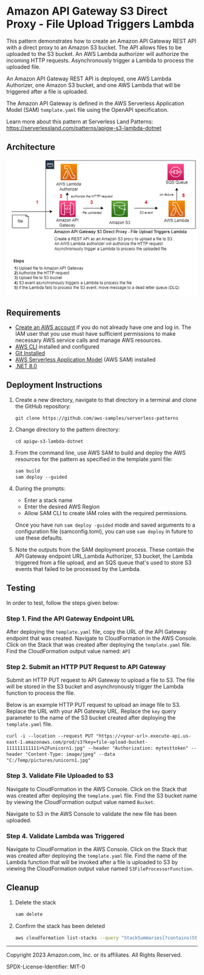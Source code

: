 # Amazon API Gateway S3 Direct Proxy - File Upload Triggers Lambda
This pattern demonstrates how to create an Amazon API Gateway REST API with a direct proxy to an Amazon S3 bucket. The API allows files to be uploaded to the S3 bucket. An AWS Lambda authorizer will authorize the incoming HTTP requests. Asynchronously trigger a Lambda to process the uploaded file.
	  
An Amazon API Gateway REST API is deployed, one AWS Lambda Authorizer, one Amazon S3 bucket, and one AWS Lambda that will be triggered after a file is uploaded.
	  
The Amazon API Gateway is defined in the AWS Serverless Application Model (SAM) ```template.yaml``` file using the OpenAPI specification.

Learn more about this pattern at Serverless Land Patterns: https://serverlessland.com/patterns/apigw-s3-lambda-dotnet

## Architecture
![architecture](assets/img/apigw-s3-lambda-dotnet-architecture.png)

## Requirements

* [Create an AWS account](https://portal.aws.amazon.com/gp/aws/developer/registration/index.html) if you do not already have one and log in. The IAM user that you use must have sufficient permissions to make necessary AWS service calls and manage AWS resources.
* [AWS CLI](https://docs.aws.amazon.com/cli/latest/userguide/install-cliv2.html) installed and configured
* [Git Installed](https://git-scm.com/book/en/v2/Getting-Started-Installing-Git)
* [AWS Serverless Application Model](https://docs.aws.amazon.com/serverless-application-model/latest/developerguide/serverless-sam-cli-install.html) (AWS SAM) installed
* [.NET 8.0](https://dotnet.microsoft.com/en-us/download/dotnet/8.0)


## Deployment Instructions
1. Create a new directory, navigate to that directory in a terminal and clone the GitHub repository:
    ``` 
    git clone https://github.com/aws-samples/serverless-patterns
    ```
2. Change directory to the pattern directory:
    ```
    cd apigw-s3-lambda-dotnet
    ```
3. From the command line, use AWS SAM to build and deploy the AWS resources for the pattern as specified in the template.yaml file:
    ```
    sam build
    sam deploy --guided
    ```
4. During the prompts:
    * Enter a stack name
    * Enter the desired AWS Region
    * Allow SAM CLI to create IAM roles with the required permissions.

    Once you have run `sam deploy -guided` mode and saved arguments to a configuration file (samconfig.toml), you can use `sam deploy` in future to use these defaults.

5. Note the outputs from the SAM deployment process. These contain the API Gateway endpoint URL,Lambda Authorizer, S3 bucket, the Lambda triggered from a file upload, and an SQS queue that's used to store S3 events that failed to be processed by the Lambda.

## Testing
In order to test, follow the steps given below:

### Step 1. Find the API Gateway Endpoint URL
After deploying the ```template.yaml``` file, copy the URL of the API Gateway endpoint that was created. Navigate to CloudFormation in the AWS Console. Click on the Stack that was created after deploying the ```template.yaml``` file. Find the CloudFormation output value named: ```API``` 

### Step 2. Submit an HTTP PUT Request to API Gateway
Submit an HTTP PUT request to API Gateway to upload a file to S3. The file will be stored in the S3 bucket and asynchronously trigger the Lambda function to process the file.

Below is an example HTTP PUT request to upload an image file to S3. Replace the URL with your API Gateway URL. Replace the ```key``` query parameter to the name of the S3 bucket created after deploying the ```template.yaml``` file.
```
curl -i --location --request PUT "https://<your-url>.execute-api.us-east-1.amazonaws.com/prod/s3?key=file-upload-bucket-111111111111>%2Funicorn1.jpg" --header "Authorization: mytesttoken" --header "Content-Type: image/jpeg" --data "C:/Temp/pictures/unicorn1.jpg"
```

### Step 3. Validate File Uploaded to S3
Navigate to CloudFormation in the AWS Console. Click on the Stack that was created after deploying the ```template.yaml``` file. Find the S3 bucket name by viewing the CloudFormation output value named ```Bucket```.

Navigate to S3 in the AWS Console to validate the new file has been uploaded.

### Step 4. Validate Lambda was Triggered 
Navigate to CloudFormation in the AWS Console. Click on the Stack that was created after deploying the ```template.yaml``` file. Find the name of the Lambda function that will be invoked after a file is uploaded to S3 by viewing the CloudFormation output value named ```S3FileProcessorFunction```.

## Cleanup
1. Delete the stack
    ```bash
    sam delete
    ```
2. Confirm the stack has been deleted
    ```bash
    aws cloudformation list-stacks --query "StackSummaries[?contains(StackName,'STACK_NAME')].StackStatus"
    ```
----
Copyright 2023 Amazon.com, Inc. or its affiliates. All Rights Reserved.

SPDX-License-Identifier: MIT-0